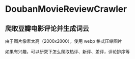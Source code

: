 # DoubanMovieReviewCrawler
## 爬取豆瓣电影评论并生成词云

由于图片像素太高（2000x2000），使用 webp 格式压缩图片 

如果有兴趣，可以研究下怎么爬取热评、新评、差评，评论排序等
